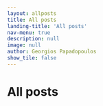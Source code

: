 ```yaml
---
layout: allposts
title: All posts
landing-title: 'All posts'
nav-menu: true
description: null
image: null
author: Georgios Papadopoulos
show_tile: false
---
```


<h1>All posts</h1>
